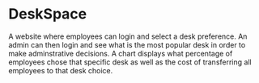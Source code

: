 DeskSpace
=========
A website where employees can login and select a desk preference. An admin can then login and see what is the most popular desk in order to make adminstrative decisions. A chart displays what percentage of employees chose that specific desk as well as the cost of transferring all employees to that desk choice.

